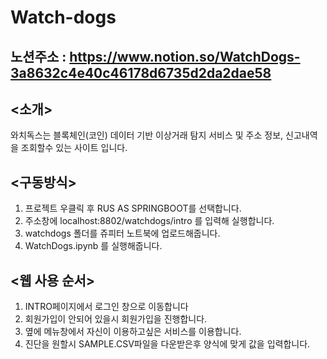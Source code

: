 # Watch-dogs
## 노션주소 : https://www.notion.so/WatchDogs-3a8632c4e40c46178d6735d2da2dae58 
## <소개>
와치독스는 블록체인(코인) 데이터 기반 이상거래 탐지 서비스 및 주소 정보, 신고내역을 조회할수 있는 사이트 입니다.

## <구동방식>
1. 프로젝트 우클릭 후 RUS AS SPRINGBOOT를 선택합니다.
2. 주소창에 localhost:8802/watchdogs/intro 를 입력해 실행합니다.
3. watchdogs 폴더를 쥬피터 노트북에 업로드해줍니다.
4. WatchDogs.ipynb 를 실행해줍니다.


## <웹 사용 순서>
1. INTRO페이지에서 로그인 창으로 이동합니다
2. 회원가입이 안되어 있을시 회원가입을 진행합니다.
3. 옆에 메뉴창에서 자신이 이용하고싶은 서비스를 이용합니다.
4. 진단을 원할시 SAMPLE.CSV파일을 다운받은후 양식에 맞게 값을 입력합니다.
